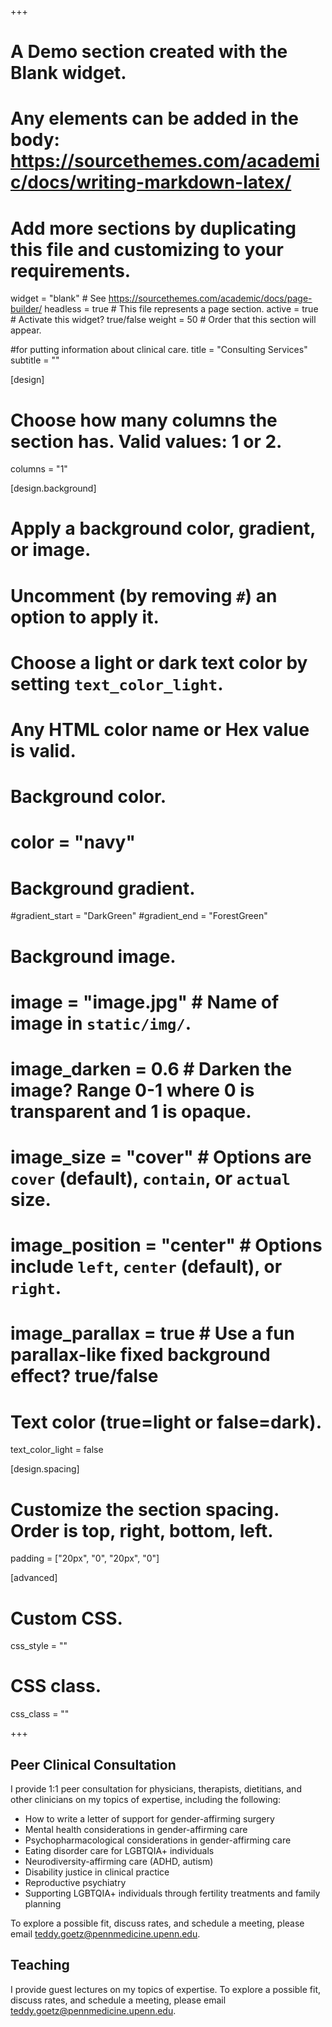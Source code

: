 +++
# A Demo section created with the Blank widget.
# Any elements can be added in the body: https://sourcethemes.com/academic/docs/writing-markdown-latex/
# Add more sections by duplicating this file and customizing to your requirements.

widget = "blank"  # See https://sourcethemes.com/academic/docs/page-builder/
headless = true  # This file represents a page section.
active = true  # Activate this widget? true/false
weight = 50  # Order that this section will appear.

#for putting information about clinical care. 
title = "Consulting Services"
subtitle = ""

[design]
  # Choose how many columns the section has. Valid values: 1 or 2.
  columns = "1"

[design.background]
  # Apply a background color, gradient, or image.
  #   Uncomment (by removing `#`) an option to apply it.
  #   Choose a light or dark text color by setting `text_color_light`.
  #   Any HTML color name or Hex value is valid.

  # Background color.
  # color = "navy"
  
  # Background gradient.
  #gradient_start = "DarkGreen"
  #gradient_end = "ForestGreen"
  
  # Background image.
  # image = "image.jpg"  # Name of image in `static/img/`.
  # image_darken = 0.6  # Darken the image? Range 0-1 where 0 is transparent and 1 is opaque.
  # image_size = "cover"  #  Options are `cover` (default), `contain`, or `actual` size.
  # image_position = "center"  # Options include `left`, `center` (default), or `right`.
  # image_parallax = true  # Use a fun parallax-like fixed background effect? true/false
  
  # Text color (true=light or false=dark).
  text_color_light = false

[design.spacing]
  # Customize the section spacing. Order is top, right, bottom, left.
  padding = ["20px", "0", "20px", "0"]

[advanced]
 # Custom CSS. 
 css_style = ""
 
 # CSS class.
 css_class = ""

+++


## Peer Clinical Consultation
I provide 1:1 peer consultation for physicians, therapists, dietitians, and other clinicians on my topics of expertise, including the following:
- How to write a letter of support for gender-affirming surgery
- Mental health considerations in gender-affirming care
- Psychopharmacological considerations in gender-affirming care
- Eating disorder care for LGBTQIA+ individuals
- Neurodiversity-affirming care (ADHD, autism)
- Disability justice in clinical practice
- Reproductive psychiatry
- Supporting LGBTQIA+ individuals through fertility treatments and family planning
 
To explore a possible fit, discuss rates, and schedule a meeting, please email teddy.goetz@pennmedicine.upenn.edu. 

## Teaching
I provide guest lectures on my topics of expertise. To explore a possible fit, discuss rates, and schedule a meeting, please email teddy.goetz@pennmedicine.upenn.edu. 

